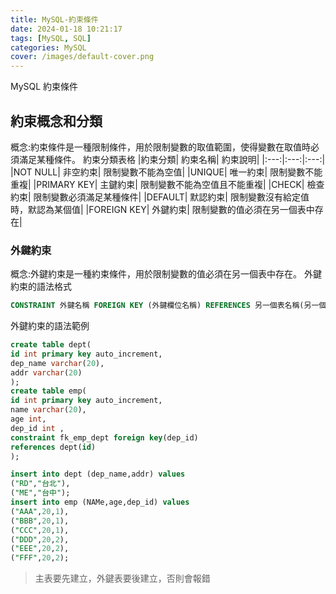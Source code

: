 ```yaml
---
title: MySQL-約束條件
date: 2024-01-18 10:21:17
tags: [MySQL, SQL]
categories: MySQL
cover: /images/default-cover.png
---
```


MySQL 約束條件

<!-- more -->

## 約束概念和分類

概念:約束條件是一種限制條件，用於限制變數的取值範圍，使得變數在取值時必須滿足某種條件。
約束分類表格
|約束分類| 約束名稱| 約束說明|
|:---:|:---:|:---:|
|NOT NULL| 非空約束| 限制變數不能為空值|
|UNIQUE| 唯一約束| 限制變數不能重複|
|PRIMARY KEY| 主鍵約束| 限制變數不能為空值且不能重複|
|CHECK| 檢查約束| 限制變數必須滿足某種條件|
|DEFAULT| 默認約束| 限制變數沒有給定值時，默認為某個值|
|FOREIGN KEY| 外鍵約束| 限制變數的值必須在另一個表中存在|

### 外鍵約束

概念:外鍵約束是一種約束條件，用於限制變數的值必須在另一個表中存在。
外鍵約束的語法格式

```sql
CONSTRAINT 外鍵名稱 FOREIGN KEY (外鍵欄位名稱) REFERENCES 另一個表名稱(另一個表的欄位名稱)
```

外鍵約束的語法範例

```sql
create table dept(
id int primary key auto_increment,
dep_name varchar(20),
addr varchar(20)
);
create table emp(
id int primary key auto_increment,
name varchar(20),
age int,
dep_id int ,
constraint fk_emp_dept foreign key(dep_id)
references dept(id)
);

insert into dept (dep_name,addr) values
("RD","台北"),
("ME","台中");
insert into emp (NAMe,age,dep_id) values
("AAA",20,1),
("BBB",20,1),
("CCC",20,1),
("DDD",20,2),
("EEE",20,2),
("FFF",20,2);
```

> 主表要先建立，外鍵表要後建立，否則會報錯
